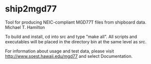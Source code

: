 # ship2mgd77
Tool for producing NEIC-compliant MGD77T files from shipboard data.
Michael T. Hamilton

To build and install, cd into src and type "make all".
All scripts and executables will be placed in the directory bin
at the same level as src.

For information about usage and test data, please visit
http://www.soest.hawaii.edu/mgd77 and select Documentation.
